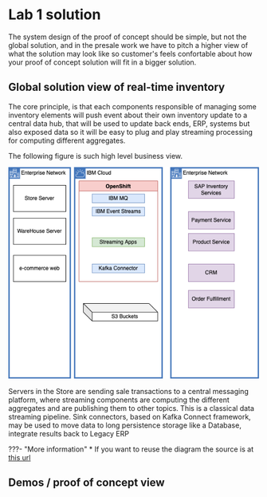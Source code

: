 # Lab 1 solution

The system design of the proof of concept should be simple, but not the global solution, and in the presale work we have to pitch a higher view of what the solution may look like so customer's feels confortable about how your proof of concept solution will fit in a bigger solution.

## Global solution view of real-time inventory

The core principle, is that each components responsible of managing some inventory elements will push event about their own inventory update to a central data hub, that will be used to update back ends, ERP, systems but also exposed data so it will be easy to plug and play streaming processing for computing different aggregates.

The following figure is such high level business view.

![](../images/hl-solution.png)


Servers in the Store are sending sale transactions to a central messaging platform, where streaming components are computing the different aggregates and are publishing them to other topics. This is a classical data streaming pipeline. Sink connectors, based on Kafka Connect framework, may be used to move data to long persistence storage like a Database, integrate results back to Legacy ERP

???- "More information"
    * If you want to reuse the diagram the source is at [this url](https://github.ibm.com/boyerje/eda-tech-academy/blob/main/docs/diagrams/hl-solution.drawio)

## Demos / proof of concept view
